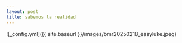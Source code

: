 ```yaml
---
layout: post
title: sabemos la realidad
---
```


![_config.yml]({{ site.baseurl }}/images/bmr20250218_easyluke.jpeg)
